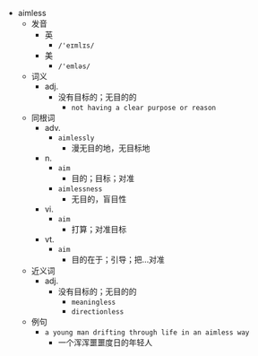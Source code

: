 - aimless
  - 发音
    - 英
      - `/'eɪmlɪs/`
    - 美
      - `/'emləs/`
  - 词义
    - adj.
      - 没有目标的；无目的的
        - `not having a clear purpose or reason`
  - 同根词
    - adv.
      - `aimlessly`
        - 漫无目的地，无目标地
    - n.
      - `aim`
        - 目的；目标；对准
      - `aimlessness`
        - 无目的，盲目性
    - vi.
      - `aim`
        - 打算；对准目标
    - vt.
      - `aim`
        - 目的在于；引导；把…对准
  - 近义词
    - adj.
      - 没有目标的；无目的的
        - `meaningless`
        - `directionless`
  - 例句
    - `a young man drifting through life in an aimless way`
      - 一个浑浑噩噩度日的年轻人

